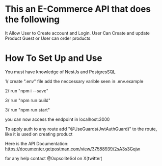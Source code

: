 

# This an E-Commerce API that does the following

It Allow User to Create account and Login.
User Can Create and update Product
Guest or User can order products

# How To Set Up and Use

You must have knowledge of NestJs and PostgresSQL

1/ create ".env" file add the neccessary varible seen in .env.example

2/ run "npm i --save"

3/ run "npm run build"

3/ run "npm run start"

you can now access the endpoint in localhost:3000

To apply auth to any route add "@UseGuards(JwtAuthGuard)" to the route, like it is used on creating product

Here is the API Documentation: https://documenter.getpostman.com/view/37588939/2sA3s3Gqjw

for any help contact @0xpsoliteSol on X(twitter)

